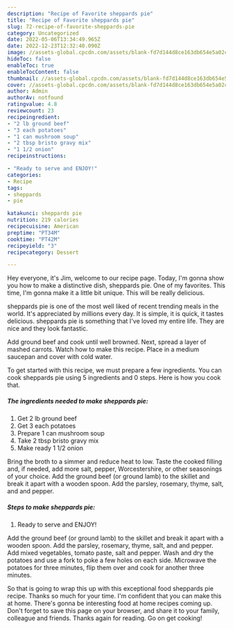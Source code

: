 ```yaml
---
description: "Recipe of Favorite sheppards pie"
title: "Recipe of Favorite sheppards pie"
slug: 72-recipe-of-favorite-sheppards-pie
category: Uncategorized
date: 2022-05-06T13:34:49.965Z
date: 2022-12-23T12:32:40.090Z
image: //assets-global.cpcdn.com/assets/blank-fd7d144d8ce163db654e5a02c40b08a2775adb7897d16e4062681dc7e1b2800f.png
hideToc: false
enableToc: true
enableTocContent: false
thumbnail: //assets-global.cpcdn.com/assets/blank-fd7d144d8ce163db654e5a02c40b08a2775adb7897d16e4062681dc7e1b2800f.png
cover: //assets-global.cpcdn.com/assets/blank-fd7d144d8ce163db654e5a02c40b08a2775adb7897d16e4062681dc7e1b2800f.png
author: Admin
authorAv: notfound
ratingvalue: 4.8
reviewcount: 23
recipeingredient:
- "2 lb ground beef"
- "3 each potatoes"
- "1 can mushroom soup"
- "2 tbsp bristo gravy mix"
- "1 1/2 onion"
recipeinstructions:

- "Ready to serve and ENJOY!"
categories:
- Recipe
tags:
- sheppards
- pie

katakunci: sheppards pie 
nutrition: 219 calories
recipecuisine: American
preptime: "PT34M"
cooktime: "PT42M"
recipeyield: "3"
recipecategory: Dessert

---
```



Hey everyone, it's Jim, welcome to our recipe page. Today, I'm gonna show you how to make a distinctive dish, sheppards pie. One of my favorites. This time, I'm gonna make it a little bit unique. This will be really delicious.

sheppards pie is one of the most well liked of recent trending meals in the world. It's appreciated by millions every day. It is simple, it is quick, it tastes delicious. sheppards pie is something that I've loved my entire life. They are nice and they look fantastic.

Add ground beef and cook until well browned. Next, spread a layer of mashed carrots. Watch how to make this recipe. Place in a medium saucepan and cover with cold water.


To get started with this recipe, we must prepare a few ingredients. You can cook sheppards pie using 5 ingredients and 0 steps. Here is how you cook that.

<!--inarticleads1-->

##### The ingredients needed to make sheppards pie:

1. Get 2 lb ground beef
1. Get 3 each potatoes
1. Prepare 1 can mushroom soup
1. Take 2 tbsp bristo gravy mix
1. Make ready 1 1/2 onion


Bring the broth to a simmer and reduce heat to low. Taste the cooked filling and, if needed, add more salt, pepper, Worcestershire, or other seasonings of your choice. Add the ground beef (or ground lamb) to the skillet and break it apart with a wooden spoon. Add the parsley, rosemary, thyme, salt, and and pepper. 

<!--inarticleads2-->

##### Steps to make sheppards pie:


1. Ready to serve and ENJOY!

Add the ground beef (or ground lamb) to the skillet and break it apart with a wooden spoon. Add the parsley, rosemary, thyme, salt, and and pepper. Add mixed vegetables, tomato paste, salt and pepper. Wash and dry the potatoes and use a fork to poke a few holes on each side. Microwave the potatoes for three minutes, flip them over and cook for another three minutes. 

So that is going to wrap this up with this exceptional food sheppards pie recipe. Thanks so much for your time. I'm confident that you can make this at home. There's gonna be interesting food at home recipes coming up. Don't forget to save this page on your browser, and share it to your family, colleague and friends. Thanks again for reading. Go on get cooking!
